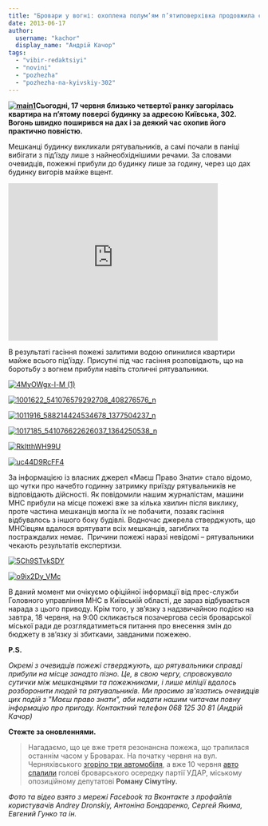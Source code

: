 ```yaml
---
title: "Бровари у вогні: охоплена полум’ям п’ятиповерхівка продовжила серію резонансних міських пожеж. Фото, Відео."
date: 2013-06-17
author: 
  username: "kachor"
  display_name: "Андрій Качор"
tags: 
  - "vibir-redaktsiyi"
  - "novini"
  - "pozhezha"
  - "pozhezha-na-kyivskiy-302"
---
```


**[![main1](https://mpz.brovary.org/wp-content/uploads/2013/06/main1.jpg)](https://mpz.brovary.org/wp-content/uploads/2013/06/main1.jpg)Сьогодні, 17 червня близько четвертої ранку загорілась квартира на п’ятому поверсі будинку за адресою Київська, 302. Вогонь швидко поширився на дах і за деякий час охопив його практично повністю.**

Мешканці будинку викликали рятувальників, а самі почали в паніці вибігати з під’їзду лише з найнеобхіднішими речами. За словами очевидців, пожежні прибули до будинку лише за годину, через що дах будинку вигорів майже вщент.

<iframe src="http://www.youtube.com/embed/i0dKLAqqBbI" height="315" width="420" allowfullscreen frameborder="0"></iframe>

В результаті гасіння пожежі залитими водою опинилися квартири майже всього під’їзду. Присутні під час гасіння розповідають, що на боротьбу з вогнем прибули навіть столичні рятувальники.

[![4MyOWgx-l-M (1)](https://mpz.brovary.org/wp-content/uploads/2013/06/4MyOWgx-l-M-11.jpg)](https://mpz.brovary.org/wp-content/uploads/2013/06/4MyOWgx-l-M-11.jpg)

[![1001622_541076579292708_408276576_n](https://mpz.brovary.org/wp-content/uploads/2013/06/1001622_541076579292708_408276576_n.jpg)](https://mpz.brovary.org/wp-content/uploads/2013/06/1001622_541076579292708_408276576_n.jpg)

[![1011916_588214424534678_1377504237_n](https://mpz.brovary.org/wp-content/uploads/2013/06/1011916_588214424534678_1377504237_n1.jpg)](https://mpz.brovary.org/wp-content/uploads/2013/06/1011916_588214424534678_1377504237_n1.jpg)

[![1017185_541076622626037_1364250538_n](https://mpz.brovary.org/wp-content/uploads/2013/06/1017185_541076622626037_1364250538_n.jpg)](https://mpz.brovary.org/wp-content/uploads/2013/06/1017185_541076622626037_1364250538_n.jpg)

[![RkltthWH99U](https://mpz.brovary.org/wp-content/uploads/2013/06/RkltthWH99U.jpg)](https://mpz.brovary.org/wp-content/uploads/2013/06/RkltthWH99U.jpg)

[![uc44D9RcFF4](https://mpz.brovary.org/wp-content/uploads/2013/06/uc44D9RcFF4.jpg)](https://mpz.brovary.org/wp-content/uploads/2013/06/uc44D9RcFF4.jpg)

За інформацією із власних джерел «Маєш Право Знати» стало відомо, що чутки про начебто годинну затримку приїзду рятувальників не відповідають дійсності. Як повідомили нашим журналістам, машини МНС прибули на місце пожежі вже за кілька хвилин після виклику, проте частина мешканців могла їх не побачити, позаяк гасіння відбувалось з іншого боку будівлі. Водночас джерела стверджують, що МНСівцям вдалося врятувати всіх мешканців, загиблих та постраждалих немає.  Причини пожежі наразі невідомі – рятувальники чекають результатів експертизи.

[![5Ch9STvkSDY](https://mpz.brovary.org/wp-content/uploads/2013/06/5Ch9STvkSDY.jpg)](https://mpz.brovary.org/wp-content/uploads/2013/06/5Ch9STvkSDY.jpg)

[![o9ix2Dy_VMc](https://mpz.brovary.org/wp-content/uploads/2013/06/o9ix2Dy_VMc.jpg)](https://mpz.brovary.org/wp-content/uploads/2013/06/o9ix2Dy_VMc.jpg)

В даний момент ми очікуємо офіційної інформації від прес-служби Головного управління МНС в Київській області, де зараз відбувається нарада з цього приводу. Крім того, у зв’язку з надзвичайною подією на завтра, 18 червня, на 9:00 скликається позачергова сесія броварської міської ради де розглядатиметься питання про внесення змін до бюджету в зв’язку зі збитками, завданими пожежею.

**P.S.**

_Окремі з очевидців пожежі стверджують, що рятувальники справді прибули на місце занадто пізно. Це, в свою чергу, спровокувало сутички між мешканцями та пожежниками, і лише міліції вдалось розборонити людей та рятувальників. Ми просимо зв'язатись очевидців цих подій з "Маєш право знати", аби надати нашим читачам повну інформацію про пригоду. Контактний телефон 068 125 30 81 (Андрій Качор)_

**Стежте за оновленнями.**

> Нагадаємо, що це вже третя резонансна пожежа, що трапилася останнім часом у Броварах. На початку червня на вул. Черняхівського [згоріло три автомобіля](https://mpz.brovary.org/za-minulu-nich-u-brovarah-zgorili-tri-avtomobili/), а вже 10 червня [авто спалили](https://mpz.brovary.org/sogodni-vnochi-deputatu-romanu-simutinu-spalili-avtomobil-video/) голові броварського осередку партії УДАР, міському опозиційному депутатові **Роману Сімутіну.**

_Фото та відео взято з мережі Facebook та Вконтакте з профайлів користувачів Andrey Dronskiy, Антоніна Бондаренко, Сергей Якима, Евгений Гунко та ін._
